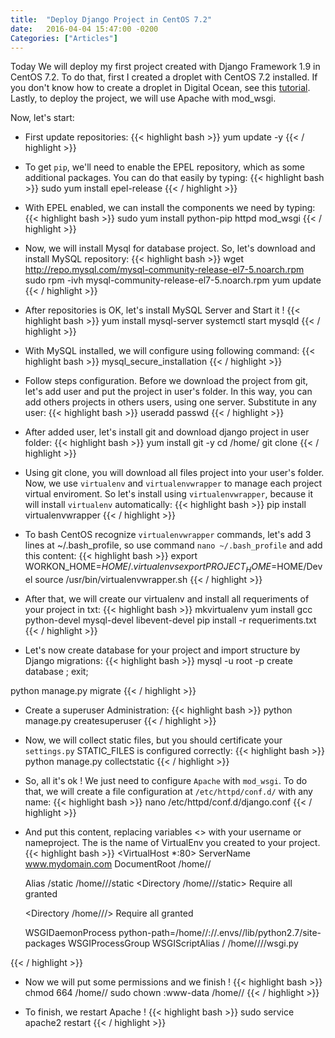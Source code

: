 ```yaml
---
title:  "Deploy Django Project in CentOS 7.2"
date:   2016-04-04 15:47:00 -0200
Categories: ["Articles"]
---
```


Today We will deploy my first project created with Django Framework 1.9 in CentOS 7.2. To do that, first I created a droplet with CentOS 7.2 installed. If you don't know how to create a droplet in Digital Ocean, see this <a href="https://www.digitalocean.com/community/tutorials/how-to-create-your-first-digitalocean-droplet-virtual-server" target="_blank">tutorial</a>. Lastly, to deploy the project, we will use Apache with mod_wsgi.

Now, let's start:

- First update repositories:
{{< highlight bash >}}
yum update -y
{{< / highlight >}}

- To get `pip`, we'll need to enable the EPEL repository, which as some additional packages. You can do that easily by typing:
{{< highlight bash >}}
sudo yum install epel-release
{{< / highlight >}}

- With EPEL enabled, we can install the components we need by typing:
{{< highlight bash >}}
sudo yum install python-pip httpd mod_wsgi 
{{< / highlight >}}

- Now, we will install Mysql for database project. So, let's download and install MySQL repository:
{{< highlight bash >}}
wget http://repo.mysql.com/mysql-community-release-el7-5.noarch.rpm
sudo rpm -ivh mysql-community-release-el7-5.noarch.rpm
yum update
{{< / highlight >}}

- After repositories is OK, let's install MySQL Server and Start it !
{{< highlight bash >}}
yum install mysql-server
systemctl start mysqld
{{< / highlight >}}

- With MySQL installed, we will configure using following command:
{{< highlight bash >}}
mysql_secure_installation
{{< / highlight >}}

- Follow steps configuration. Before we download the project from git, let's add user and put the project in user's folder. In this way, you can add others projects in others users, using one server. Substitute <username> in any user:
{{< highlight bash >}}
useradd <username>
passwd <username>
{{< / highlight >}}

- After added user, let's install git and download django project in user folder:
{{< highlight bash >}}
yum install git -y
cd /home/<username>
git clone <URL-Repository>
{{< / highlight >}}

- Using git clone, you will download all files project into your user's folder. Now, we use `virtualenv` and `virtualenvwrapper` to manage each project virtual enviroment. So let's install using `virtualenvwrapper`, because it will install `virtualenv` automatically:
{{< highlight bash >}}
pip install virtualenvwrapper
{{< / highlight >}}

- To bash CentOS recognize `virtualenvwrapper` commands, let's add 3 lines at ~/.bash_profile, so use command `nano ~/.bash_profile` and add this content:
{{< highlight bash >}}
export WORKON_HOME=$HOME/.virtualenvs
export PROJECT_HOME=$HOME/Devel
source /usr/bin/virtualenvwrapper.sh
{{< / highlight >}}

- After that, we will create our virtualenv and install all requeriments of your project in txt:
{{< highlight bash >}}
mkvirtualenv <nameproject>
yum install gcc python-devel mysql-devel libevent-devel
pip install -r requeriments.txt
{{< / highlight >}}

- Let's now create database for your project and import structure by Django migrations:
{{< highlight bash >}}
mysql -u root -p<PASSWORD>
	create database <databasename>;
	exit;

python manage.py migrate
{{< / highlight >}}

- Create a superuser Administration:
{{< highlight bash >}}
python manage.py createsuperuser
{{< / highlight >}}

- Now, we will collect static files, but you should certificate your `settings.py` STATIC_FILES is configured correctly:
{{< highlight bash >}}
python manage.py collectstatic
{{< / highlight >}}

- So, all it's ok ! We just need to configure `Apache` with `mod_wsgi`. To do that, we will create a file configuration at `/etc/httpd/conf.d/` with any name:
{{< highlight bash >}}
nano /etc/httpd/conf.d/django.conf
{{< / highlight >}}

- And put this content, replacing variables <> with your username or nameproject. The <envproject> is the name of VirtualEnv you created to your project.
{{< highlight bash >}}
<VirtualHost *:80>
    ServerName www.mydomain.com
    DocumentRoot /home/<username>/<nameproject>

    Alias /static /home/<username>/<nameproject>/static
    <Directory /home/<username>/<nameproject>/static>
        Require all granted
    </Directory>

    <Directory /home/<username>/<nameproject>/<nameproject>>
        <Files wsgi.py>
            Require all granted
        </Files>
    </Directory>

    WSGIDaemonProcess <nameproject> python-path=/home/<username>/<nameproject>:/<username>/.envs/<envproject>/lib/python2.7/site-packages
    WSGIProcessGroup <nameproject>
    WSGIScriptAlias / /home/<username>/<nameproject>/<nameproject>/wsgi.py

</VirtualHost>
{{< / highlight >}}

- Now we will put some permissions and we finish !
{{< highlight bash >}}
chmod 664 /home/<username>/<nameproject>
sudo chown :www-data /home/<username>/<nameproject>
{{< / highlight >}}

- To finish, we restart Apache !
{{< highlight bash >}}
sudo service apache2 restart
{{< / highlight >}}

